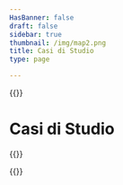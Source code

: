 ```yaml
---
HasBanner: false
draft: false
sidebar: true
thumbnail: /img/map2.png
title: Casi di Studio
type: page

---
```

{{<content-start >}}
# Casi di Studio
{{<usecases >}}

{{<content-end >}}
